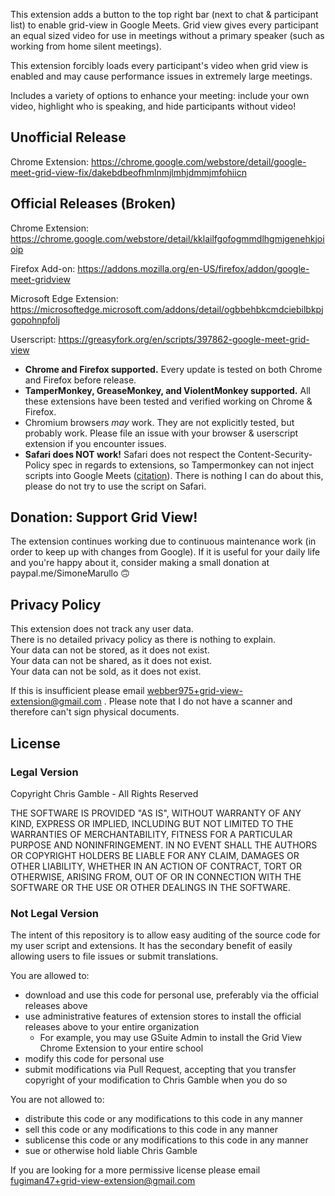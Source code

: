 This extension adds a button to the top right bar (next to chat & participant list) to enable grid-view in Google Meets. Grid view gives every participant an equal sized video for use in meetings without a primary speaker (such as working from home silent meetings).

This extension forcibly loads every participant's video when grid view is enabled and may cause performance issues in extremely large meetings.

Includes a variety of options to enhance your meeting: include your own video, highlight who is speaking, and hide participants without video!

## Unofficial Release
Chrome Extension: https://chrome.google.com/webstore/detail/google-meet-grid-view-fix/dakebdbeofhmlnmjlmhjdmmjmfohiicn

## Official Releases (Broken)

Chrome Extension: https://chrome.google.com/webstore/detail/kklailfgofogmmdlhgmjgenehkjoioip

Firefox Add-on: https://addons.mozilla.org/en-US/firefox/addon/google-meet-gridview

Microsoft Edge Extension: https://microsoftedge.microsoft.com/addons/detail/ogbbehbkcmdciebilbkpjgopohnpfolj

Userscript: https://greasyfork.org/en/scripts/397862-google-meet-grid-view
 - **Chrome and Firefox supported.** Every update is tested on both Chrome and Firefox before release.
 - **TamperMonkey, GreaseMonkey, and ViolentMonkey supported.** All these extensions have been tested and verified working on Chrome & Firefox.
 - Chromium browsers *may* work. They are not explicitly tested, but probably work. Please file an issue with your browser & userscript extension if you encounter issues.
 - **Safari does NOT work!** Safari does not respect the Content-Security-Policy spec in regards to extensions, so Tampermonkey can not inject scripts into Google Meets ([citation](https://github.com/Tampermonkey/tampermonkey/issues/296#issuecomment-222356524)). There is nothing I can do about this, please do not try to use the script on Safari.

## Donation: Support Grid View!
The extension continues working due to continuous maintenance work (in order to keep up with changes from Google). If it is useful for your daily life and you're happy about it, consider making a small donation at paypal.me/SimoneMarullo 🙃

## Privacy Policy

This extension does not track any user data.  
There is no detailed privacy policy as there is nothing to explain.  
Your data can not be stored, as it does not exist.   
Your data can not be shared, as it does not exist.   
Your data can not be sold, as it does not exist.  

If this is insufficient please email webber975+grid-view-extension@gmail.com . Please note that I do not have a scanner and therefore can't sign physical documents.

## License

### Legal Version

Copyright Chris Gamble - All Rights Reserved

THE SOFTWARE IS PROVIDED "AS IS", WITHOUT WARRANTY OF ANY KIND, EXPRESS OR IMPLIED, INCLUDING BUT NOT LIMITED TO THE WARRANTIES OF MERCHANTABILITY, FITNESS FOR A PARTICULAR PURPOSE AND NONINFRINGEMENT. IN NO EVENT SHALL THE AUTHORS OR COPYRIGHT HOLDERS BE LIABLE FOR ANY CLAIM, DAMAGES OR OTHER LIABILITY, WHETHER IN AN ACTION OF CONTRACT, TORT OR OTHERWISE, ARISING FROM, OUT OF OR IN CONNECTION WITH THE SOFTWARE OR THE USE OR OTHER DEALINGS IN THE SOFTWARE.

### Not Legal Version

The intent of this repository is to allow easy auditing of the source code for my user script and extensions. It has the secondary benefit of easily allowing users to file issues or submit translations.

You are allowed to:
 - download and use this code for personal use, preferably via the official releases above
 - use administrative features of extension stores to install the official releases above to your entire organization
   - For example, you may use GSuite Admin to install the Grid View Chrome Extension to your entire school
 - modify this code for personal use
 - submit modifications via Pull Request, accepting that you transfer copyright of your modification to Chris Gamble when you do so

You are not allowed to:
 - distribute this code or any modifications to this code in any manner
 - sell this code or any modifications to this code in any manner
 - sublicense this code or any modifications to this code in any manner
 - sue or otherwise hold liable Chris Gamble

If you are looking for a more permissive license please email fugiman47+grid-view-extension@gmail.com
